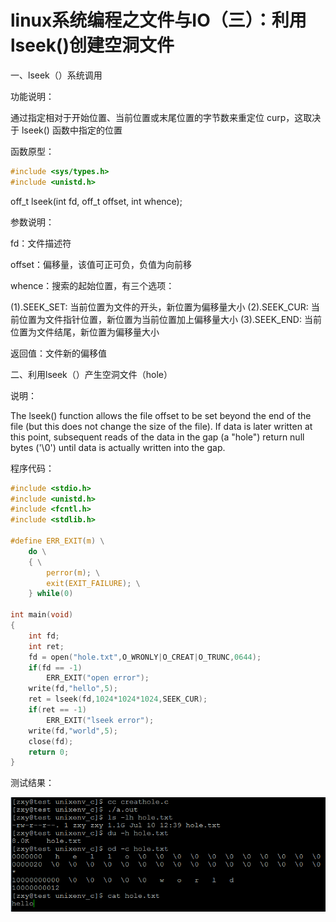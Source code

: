 # linux系统编程之文件与IO（三）：利用lseek()创建空洞文件


一、lseek（）系统调用

功能说明：

通过指定相对于开始位置、当前位置或末尾位置的字节数来重定位 curp，这取决于 lseek() 函数中指定的位置

函数原型：
```c
#include <sys/types.h> 
#include <unistd.h>
```

off_t lseek(int fd, off_t offset, int whence);

参数说明：

fd：文件描述符

offset：偏移量，该值可正可负，负值为向前移

whence：搜索的起始位置，有三个选项：

(1).SEEK_SET: 当前位置为文件的开头，新位置为偏移量大小 
(2).SEEK_CUR: 当前位置为文件指针位置，新位置为当前位置加上偏移量大小 
(3).SEEK_END: 当前位置为文件结尾，新位置为偏移量大小

返回值：文件新的偏移值

二、利用lseek（）产生空洞文件（hole）

说明：

The lseek() function allows the file offset to be set beyond the end of the file (but this does not change the size of the file).  If  data  is later written at this point, subsequent  reads of the data in the gap (a "hole") return null bytes ('\0') until data is  actually  written  into the gap.

程序代码：

```c
#include <stdio.h>
#include <unistd.h>
#include <fcntl.h>
#include <stdlib.h>

#define ERR_EXIT(m) \
    do \
    { \
        perror(m); \
        exit(EXIT_FAILURE); \
    } while(0)

int main(void)
{
    int fd;
    int ret;
    fd = open("hole.txt",O_WRONLY|O_CREAT|O_TRUNC,0644);
    if(fd == -1)
        ERR_EXIT("open error");
    write(fd,"hello",5);
    ret = lseek(fd,1024*1024*1024,SEEK_CUR);
    if(ret == -1)
        ERR_EXIT("lseek error");
    write(fd,"world",5);
    close(fd);
    return 0;
}
```
测试结果：

![](./images/mickole/10134537-542bb78625084a03aced284b42daa075.png)